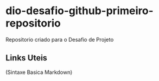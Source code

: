 # dio-desafio-github-primeiro-repositorio
Repositorio criado para o Desafio de Projeto

## Links Uteis
(Sintaxe Basica Markdown)

